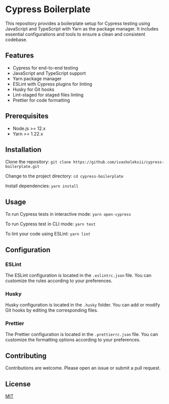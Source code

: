 # Cypress Boilerplate

This repository provides a boilerplate setup for Cypress testing using JavaScript and TypeScript with Yarn as the package manager. It includes essential configurations and tools to ensure a clean and consistent codebase.

## Features

-   Cypress for end-to-end testing
-   JavaScript and TypeScript support
-   Yarn package manager
-   ESLint with Cypress plugins for linting
-   Husky for Git hooks
-   Lint-staged for staged files linting
-   Prettier for code formatting

## Prerequisites

-   Node.js >= 12.x
-   Yarn >= 1.22.x

## Installation

Clone the repository: `git clone https://github.com/ivasholeksii/cypress-boilerplate.git`

Change to the project directory: `cd cypress-boilerplate`

Install dependencies: `yarn install`

## Usage

To run Cypress tests in interactive mode: `yarn open-cypress`

To run Cypress test in CLI mode: `yarn test`

To lint your code using ESLint: `yarn lint`

## Configuration

### ESLint

The ESLint configuration is located in the `.eslintrc.json` file. You can customize the rules according to your preferences.

### Husky

Husky configuration is located in the `.husky` folder. You can add or modify Git hooks by editing the corresponding files.

### Prettier

The Prettier configuration is located in the `.prettierrc.json` file. You can customize the formatting options according to your preferences.

## Contributing

Contributions are welcome. Please open an issue or submit a pull request.

## License

[MIT](LICENSE)

